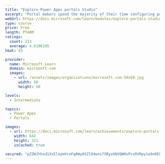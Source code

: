 ```yaml
---
title: "Explore Power Apps portals Studio"
excerpt: "Portal makers spend the majority of their time configuring portals by using Microsoft Power Apps portals Studio. It is important that portal makers have a full understanding of the capabilities and also the limitations of using portals Studio. This module will focus on understanding and using Power Apps portals Studio to create and customize portal websites. Power Apps portals Studio allows makers to add and configure webpages, layout components, static content, custom CSS files, entity lists, and entity forms."
webUrl: https://docs.microsoft.com/learn/modules/explore-portals-studio/
type: course
price: Free
length: PT40M
ratings:
  count: 113
  average: 4.6106195
heat: 45

provider:
  name: Microsoft Learn
  domain: microsoft.com
  images:
    - url: /assets/images/organizations/microsoft.com-50x50.jpg
      width: 50
      height: 50

levels:
  - Intermediate

topics:
  - Power Apps
  - Portals

images:
  - url: https://docs.microsoft.com/learn/achievements/explore-portals-studio-social.png
    width: 642
    height: 321
    isCached: true

secured: "pZZWJhhxd1XsElaymVcoFqAWyOSZlO4wns7SRyzOQVQWHvPcxRVRpy1a9n0EFF0NJ70s/uIGV5fl0xFAK87EW7FOEsl80e7G5TI3Vw5soXsuYVvNOdcwPdSUQ/aGnu0uJytyH7e+lm4yjU4AulROFOvym71t0OlQApH4rZnhnZDrn8Ya4IUpfacTzIR140LfsmVT2icegh8tYHMrScmqRN5eqDAQHvoziFeagoYeK3Y05QPK42fj0QHAgFAZhKgfkYm8RXJgfrZxN6kwPuE/k7K95u0zOTTbuhEbpH+E3JSWWuXXvz4RvuuVoVoQe9ef2PlkyKihQ3DQxm8x68tI8C98G16/FJpNomqGjBd5qgv9sJnp5ylhst471WhE7EvwxKTaYP38ESXQ+peEC5msgccLOGGb2m5wSvlYnhZmfIg=;wqBziZHSAP4O2yGO9qx+/A=="
---
```


